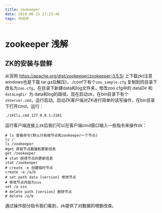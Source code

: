 ```yaml
---
title: zookeeper
date: 2019-06-15 17:23:46
tags: 中间件
---
```


# zookeeper 浅解

## ZK的安装与尝鲜

从官网 https://apache.org/dist/zookeeper/zookeeper-3.5.5/ 上下载zk(注意windows也是下载 tar.gz后解压)，./conf下有个`zoo_sample.cfg` 复制到同目录下改名为`zoo.cfg`，在目录下新建data和log文件夹，修改zoo.cfg中的 dataDir 和 `dataLogDir `为 data和log的路径。现在启动zk，在bin目录下有个`zkServer.cmd`，运行启动。启动ZK客户端对ZK进行简单的读写操作，在bin目录下打开cmd，运行：

<!--more-->

```cmd
./zkCli.cmd 127.0.0.1:2181
```

运行客户端连接上zk后我们可以在客户端cmd窗口输入一些指令来操作zk：

```shell
# ls 查看命令(默认只有根节点和zookeeper一个节点)
ls /
ls /zookeeper
#get 获取节点数据和更新信息
get /zookeeper
# stat 获得节点的更新信息
stat /zookeeper
# create -e 创建临时节点
create -e /a/b
# set path data [version] 修改节点
# 修改节点内容为sss
set /a sss
# delete path [version] 删除节点
# delete /a/b
```

通过操作部分指令我们看到，zk提供了对数据的增删改查。

